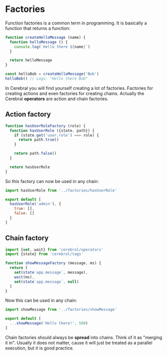 # Factories
Function factories is a common term in programming. It is basically a function that returns a function:

```js
function createHelloMessage (name) {
  function helloMessage () {
    console.log(`Hello there ${name}`)
  }

  return helloMessage
}

const helloBob = createHelloMessage('Bob')
helloBob() // Logs: "Hello there Bob"
```

In Cerebral you will find yourself creating a lot of factories. Factories for creating actions and even factories for creating chains. Actually the Cerebral **operators** are action and chain factories.

## Action factory
```js
function hasUserRoleFactory (role) {
  function hasUserRole ({state, path}) {
    if (state.get('user.role') === role) {
      return path.true()
    }

    return path.false()
  }

  return hasUserRole
}
```

So this factory can now be used in any chain:

```js
import hasUserRole from '../factories/hasUserRole'

export default [
  hasUserRole('admin'), {
    true: [],
    false: []
  }
]
```

## Chain factory
```js
import {set, wait} from 'cerebral/operators'
import {state} from 'cerebral/tags'

function showMessageFactory (message, ms) {
  return [
    set(state`app.message`, message),
    wait(ms),
    set(state`app.message`, null)
  ]
}
```

Now this can be used in any chain:

```js
import showMessage from '../factories/showMessage'

export default [
  ...showMessage('Hello there!', 500)
]
```

Chain factories should always be **spread** into chains. Think of it as "merging it in". Usually it does not matter, cause it will just be treated as a parallel execution, but it is good practice.
